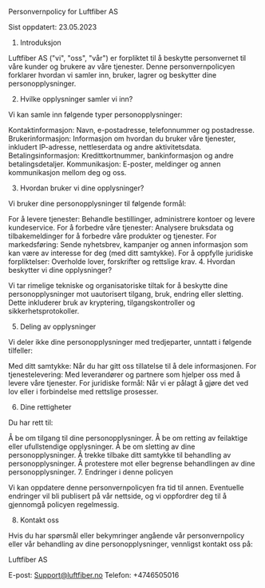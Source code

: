 
Personvernpolicy for Luftfiber AS

Sist oppdatert: 23.05.2023

1. Introduksjon

Luftfiber AS ("vi", "oss", "vår") er forpliktet til å beskytte personvernet til våre kunder og brukere av våre tjenester. Denne personvernpolicyen forklarer hvordan vi samler inn, bruker, lagrer og beskytter dine personopplysninger.

2. Hvilke opplysninger samler vi inn?

Vi kan samle inn følgende typer personopplysninger:

Kontaktinformasjon: Navn, e-postadresse, telefonnummer og postadresse.
Brukerinformasjon: Informasjon om hvordan du bruker våre tjenester, inkludert IP-adresse, nettleserdata og andre aktivitetsdata.
Betalingsinformasjon: Kredittkortnummer, bankinformasjon og andre betalingsdetaljer.
Kommunikasjon: E-poster, meldinger og annen kommunikasjon mellom deg og oss.

3. Hvordan bruker vi dine opplysninger?

Vi bruker dine personopplysninger til følgende formål:

For å levere tjenester: Behandle bestillinger, administrere kontoer og levere kundeservice.
For å forbedre våre tjenester: Analysere bruksdata og tilbakemeldinger for å forbedre våre produkter og tjenester.
For markedsføring: Sende nyhetsbrev, kampanjer og annen informasjon som kan være av interesse for deg (med ditt samtykke).
For å oppfylle juridiske forpliktelser: Overholde lover, forskrifter og rettslige krav.
4. Hvordan beskytter vi dine opplysninger?

Vi tar rimelige tekniske og organisatoriske tiltak for å beskytte dine personopplysninger mot uautorisert tilgang, bruk, endring eller sletting. Dette inkluderer bruk av kryptering, tilgangskontroller og sikkerhetsprotokoller.

5. Deling av opplysninger

Vi deler ikke dine personopplysninger med tredjeparter, unntatt i følgende tilfeller:

Med ditt samtykke: Når du har gitt oss tillatelse til å dele informasjonen.
For tjenestelevering: Med leverandører og partnere som hjelper oss med å levere våre tjenester.
For juridiske formål: Når vi er pålagt å gjøre det ved lov eller i forbindelse med rettslige prosesser.

6. Dine rettigheter

Du har rett til:

Å be om tilgang til dine personopplysninger.
Å be om retting av feilaktige eller ufullstendige opplysninger.
Å be om sletting av dine personopplysninger.
Å trekke tilbake ditt samtykke til behandling av personopplysninger.
Å protestere mot eller begrense behandlingen av dine personopplysninger.
7. Endringer i denne policyen

Vi kan oppdatere denne personvernpolicyen fra tid til annen. Eventuelle endringer vil bli publisert på vår nettside, og vi oppfordrer deg til å gjennomgå policyen regelmessig.

8. Kontakt oss

Hvis du har spørsmål eller bekymringer angående vår personvernpolicy eller vår behandling av dine personopplysninger, vennligst kontakt oss på:

Luftfiber AS

E-post: Support@luftfiber.no
Telefon: +4746505016











































